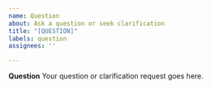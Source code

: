 ```yaml
---
name: Question
about: Ask a question or seek clarification
title: "[QUESTION]"
labels: question
assignees: ''

---
```


**Question**
Your question or clarification request goes here.
